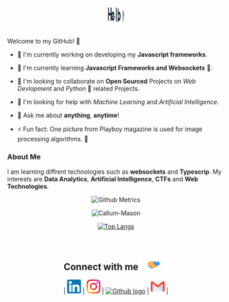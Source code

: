 
<p align="center">

 <img src="https://github.com/Callum-Mason/Callum-Mason/blob/master/Assets/hello.gif" alt = "Hello" width="40px" height="40px">

</p>

 <br > Welcome to my GitHub! 🤗</h1>

<p align="center">

</p>

- 🔭 I'm currently working on developing my **Javascript frameworks**.

- 🌱 I'm currently learning **Javascript Frameworks and Websockets**  💪.

- 👯 I'm looking to collaborate on **Open Sourced** Projects on _Web Devlopment_ and _Python_ 🐍 related Projects.

- 🤔 I'm looking for help with _Machine Learning_ and _Artificial Intelligence._

- 💬 Ask me about **anything**, **anytime**!

- ⚡ Fun fact: One picture from Playboy magazine is used for image processing algorithms. 👀

### About Me

I am learning diffrent technologies such as **websockets** and **Typescrip**. My interests are **Data Analytics**, **Artificial Intelligence**, **CTFs** and **Web Technologies**.

<!-- <p align="center"><img alt="GitHub Stats" src="https://github-readme-stats.vercel.app/api?username=Callum-Mason&show_icons=true&title_color=fff&icon_color=82d4f7&text_color=d1dae3&bg_color=090909"> </p> -->

<p align="center">

<img src="https://metrics.lecoq.io/Callum-Mason" alt="Github Metrics">

</p>

<div align="center"> <img src="https://github-readme-stats.vercel.app/api?username=Callum-Mason&show_icons=true" alt="Callum-Mason" />
</div>
<div align="center">

[![Top Langs](https://github-readme-stats.vercel.app/api/top-langs/?username=Callum-Mason&show_icons=true&title_color=fff&icon_color=79ff97&text_color=9f9f9f&bg_color=151515)](https://github.com/kushal98?tab=repositories)

<!-- 
## Some Of My Projects
<a href="https://github.com/Callum-Mason/Destiny-2-Raid-Wheel">
  <img align="left" src="https://github-readme-stats.vercel.app/api/pin/?username=Callum-Mason&repo=Destiny-2-Raid-Wheel" />
</a>
<a href="https://github.com/Callum-Mason/websocket4esp32">
  <img align="left" src="https://github-readme-stats.vercel.app/api/pin/?username=Callum-Mason&repo=websocket4esp32"/>
</a> -->

</div>

<br>

<div align="center">

<h2>
Connect with me<img src="Assets/Handshake.gif" height="32px">
</h2>

| [<img src="https://github.com/Callum-Mason/Callum-Mason/blob/master/Assets/Linkedin.svg" alt="Linkedin Logo" width="32">](https://www.linkedin.com/in/callum-mason/) | [<img src="https://github.com/Callum-Mason/Callum-Mason/blob/master/Assets/Instagram.svg" alt="instagram logo" width="32">](https://www.instagram.com/callum_mason1999/) | [<img src="https://cdn.svgporn.com/logos/github-icon.svg" alt="Github logo" width="34">](https://github.com/Callum-Mason/Callum-Mason)  | [<img src="https://github.com/Callum-Mason/Callum-Mason/blob/master/Assets/Gmail.svg" alt="Email" height="32">](mailto:clmason99@hotmail.co.uk) |

</div>

<br>
